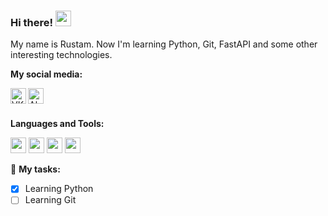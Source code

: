 ### Hi there! <img src="https://media.giphy.com/media/hvRJCLFzcasrR4ia7z/giphy.gif" width="25px">
My name is Rustam. Now I'm learning Python, Git, FastAPI and some other interesting technologies.

**My social media:** <br>

<a href="https://vk.com/ligreman">
  <img align="left" alt="VKontakte" width="25px" src="https://github.com/ligremanone/images/blob/main/vk.png" />
<a href="https://t.me/ligreman">
  <img align="left" alt="Abhishek's Telegram" width="25px" src="https://github.com/ligremanone/images/blob/main/telegram.png" />
</a> <br>
<br>
<!-- <img align="right" alt="GIF" src="https://raw.githubusercontent.com/kalashnikov-ulmic/kalashnikov-ulmic/main/%D0%A3%D1%87%D1%83%D1%81%D1%8C%20%D0%BD%D0%B0%20Slurm.png?raw=true" width="400" height="280" /> -->
  
**Languages and Tools:**  

<code><img height="25" src="https://github.com/ligremanone/images/blob/main/git-original-wordmark.svg"></code>
<code><img height="25" src="https://github.com/ligremanone/images/blob/main/python-original.svg"></code>
<code><img height="25" src="https://github.com/ligremanone/images/blob/main/fastapi-original.svg"></code>
<code><img height="25" src="https://github.com/ligremanone/images/blob/main/django-plain-wordmark.svg"></code>

🚧 **My tasks:**
<!-- TODO-IST:START -->
* [x] Learning Python
* [ ] Learning Git       
<!-- TODO-IST:END -->
